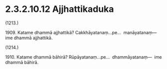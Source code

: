 

# 2.3.2.10.12 Ajjhattikaduka






(1213.)

1909\. Katame dhammā ajjhattikā? Cakkhāyatanaṃ…pe…  manāyatanaṃ—  ime dhammā ajjhattikā.

(1214.)

1910\. Katame dhammā bāhirā? Rūpāyatanaṃ…pe…  dhammāyatanaṃ—  ime dhammā bāhirā.




